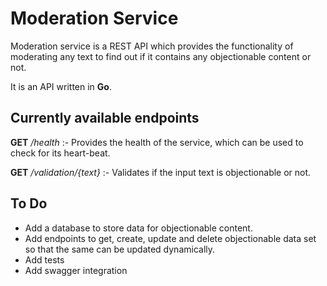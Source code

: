 # Moderation Service

Moderation service is a REST API which provides the functionality of moderating any text to find out
if it contains any objectionable content or not.

It is an API written in **Go**.

## Currently available endpoints
**GET** */health* :- Provides the health of the service, which can be used to check for its heart-beat.

**GET** */validation/{text}* :- Validates if the input text is objectionable or not.

## To Do
- Add a database to store data for objectionable content.
- Add endpoints to get, create, update and delete objectionable data set so that the same can be updated dynamically.
- Add tests
- Add swagger integration
